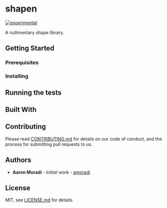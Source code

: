 # shapen

[![experimental](http://badges.github.io/stability-badges/dist/experimental.svg)](http://github.com/badges/stability-badges)

A rudimentary shape library.

## Getting Started

### Prerequisites

### Installing

## Running the tests

## Built With

## Contributing

Please read [CONTRIBUTING.md](https://gist.github.com/PurpleBooth/b24679402957c63ec426) for details on our code of conduct, and the process for submitting pull requests to us.

## Authors

* **Aaron Moradi** - *Initial work* - [amoradi](https://github.com/amoradi)

## License

MIT, see [LICENSE.md](http://github.com/mattdesl/spectrum/blob/master/LICENSE.md) for details.
